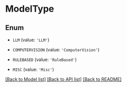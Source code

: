 # ModelType


## Enum

* `LLM` (value: `'LLM'`)

* `COMPUTERVISION` (value: `'ComputerVision'`)

* `RULEBASED` (value: `'RuleBased'`)

* `MISC` (value: `'Misc'`)

[[Back to Model list]](../README.md#documentation-for-models) [[Back to API list]](../README.md#documentation-for-api-endpoints) [[Back to README]](../README.md)


